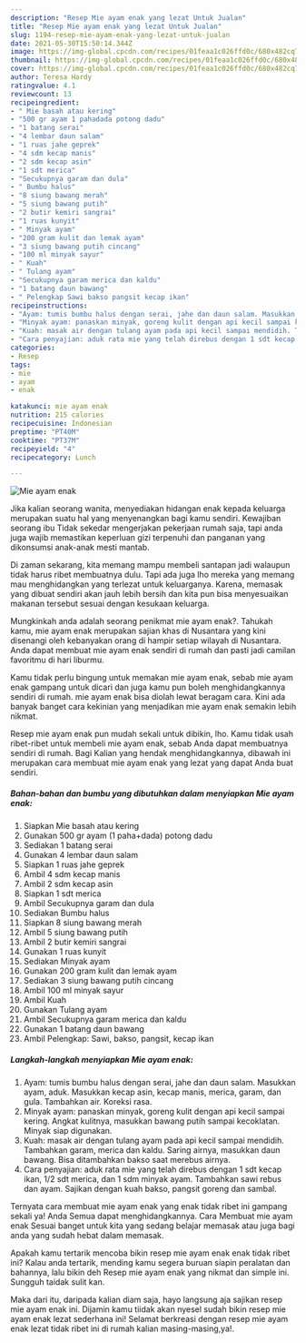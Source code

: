 ```yaml
---
description: "Resep Mie ayam enak yang lezat Untuk Jualan"
title: "Resep Mie ayam enak yang lezat Untuk Jualan"
slug: 1194-resep-mie-ayam-enak-yang-lezat-untuk-jualan
date: 2021-05-30T15:50:14.344Z
image: https://img-global.cpcdn.com/recipes/01feaa1c026ffd0c/680x482cq70/mie-ayam-enak-foto-resep-utama.jpg
thumbnail: https://img-global.cpcdn.com/recipes/01feaa1c026ffd0c/680x482cq70/mie-ayam-enak-foto-resep-utama.jpg
cover: https://img-global.cpcdn.com/recipes/01feaa1c026ffd0c/680x482cq70/mie-ayam-enak-foto-resep-utama.jpg
author: Teresa Hardy
ratingvalue: 4.1
reviewcount: 13
recipeingredient:
- " Mie basah atau kering"
- "500 gr ayam 1 pahadada potong dadu"
- "1 batang serai"
- "4 lembar daun salam"
- "1 ruas jahe geprek"
- "4 sdm kecap manis"
- "2 sdm kecap asin"
- "1 sdt merica"
- "Secukupnya garam dan dula"
- " Bumbu halus"
- "8 siung bawang merah"
- "5 siung bawang putih"
- "2 butir kemiri sangrai"
- "1 ruas kunyit"
- " Minyak ayam"
- "200 gram kulit dan lemak ayam"
- "3 siung bawang putih cincang"
- "100 ml minyak sayur"
- " Kuah"
- " Tulang ayam"
- "Secukupnya garam merica dan kaldu"
- "1 batang daun bawang"
- " Pelengkap Sawi bakso pangsit kecap ikan"
recipeinstructions:
- "Ayam: tumis bumbu halus dengan serai, jahe dan daun salam. Masukkan ayam, aduk. Masukkan kecap asin, kecap manis, merica, garam, dan gula. Tambahkan air. Koreksi rasa."
- "Minyak ayam: panaskan minyak, goreng kulit dengan api kecil sampai kering. Angkat kulitnya, masukkan bawang putih sampai kecoklatan. Minyak siap digunakan."
- "Kuah: masak air dengan tulang ayam pada api kecil sampai mendidih. Tambahkan garam, merica dan kaldu. Saring airnya, masukkan daun bawang. Bisa ditambahkan bakso saat merebus airnya."
- "Cara penyajian: aduk rata mie yang telah direbus dengan 1 sdt kecap ikan, 1/2 sdt merica, dan 1 sdm minyak ayam. Tambahkan sawi rebus dan ayam. Sajikan dengan kuah bakso, pangsit goreng dan sambal."
categories:
- Resep
tags:
- mie
- ayam
- enak

katakunci: mie ayam enak 
nutrition: 215 calories
recipecuisine: Indonesian
preptime: "PT40M"
cooktime: "PT37M"
recipeyield: "4"
recipecategory: Lunch

---
```



![Mie ayam enak](https://img-global.cpcdn.com/recipes/01feaa1c026ffd0c/680x482cq70/mie-ayam-enak-foto-resep-utama.jpg)

Jika kalian seorang wanita, menyediakan hidangan enak kepada keluarga merupakan suatu hal yang menyenangkan bagi kamu sendiri. Kewajiban seorang ibu Tidak sekedar mengerjakan pekerjaan rumah saja, tapi anda juga wajib memastikan keperluan gizi terpenuhi dan panganan yang dikonsumsi anak-anak mesti mantab.

Di zaman  sekarang, kita memang mampu membeli santapan jadi walaupun tidak harus ribet membuatnya dulu. Tapi ada juga lho mereka yang memang mau menghidangkan yang terlezat untuk keluarganya. Karena, memasak yang dibuat sendiri akan jauh lebih bersih dan kita pun bisa menyesuaikan makanan tersebut sesuai dengan kesukaan keluarga. 



Mungkinkah anda adalah seorang penikmat mie ayam enak?. Tahukah kamu, mie ayam enak merupakan sajian khas di Nusantara yang kini disenangi oleh kebanyakan orang di hampir setiap wilayah di Nusantara. Anda dapat membuat mie ayam enak sendiri di rumah dan pasti jadi camilan favoritmu di hari liburmu.

Kamu tidak perlu bingung untuk memakan mie ayam enak, sebab mie ayam enak gampang untuk dicari dan juga kamu pun boleh menghidangkannya sendiri di rumah. mie ayam enak bisa diolah lewat beragam cara. Kini ada banyak banget cara kekinian yang menjadikan mie ayam enak semakin lebih nikmat.

Resep mie ayam enak pun mudah sekali untuk dibikin, lho. Kamu tidak usah ribet-ribet untuk membeli mie ayam enak, sebab Anda dapat membuatnya sendiri di rumah. Bagi Kalian yang hendak menghidangkannya, dibawah ini merupakan cara membuat mie ayam enak yang lezat yang dapat Anda buat sendiri.

<!--inarticleads1-->

##### Bahan-bahan dan bumbu yang dibutuhkan dalam menyiapkan Mie ayam enak:

1. Siapkan  Mie basah atau kering
1. Gunakan 500 gr ayam (1 paha+dada) potong dadu
1. Sediakan 1 batang serai
1. Gunakan 4 lembar daun salam
1. Siapkan 1 ruas jahe geprek
1. Ambil 4 sdm kecap manis
1. Ambil 2 sdm kecap asin
1. Siapkan 1 sdt merica
1. Ambil Secukupnya garam dan dula
1. Sediakan  Bumbu halus
1. Siapkan 8 siung bawang merah
1. Ambil 5 siung bawang putih
1. Ambil 2 butir kemiri sangrai
1. Gunakan 1 ruas kunyit
1. Sediakan  Minyak ayam
1. Gunakan 200 gram kulit dan lemak ayam
1. Sediakan 3 siung bawang putih cincang
1. Ambil 100 ml minyak sayur
1. Ambil  Kuah
1. Gunakan  Tulang ayam
1. Ambil Secukupnya garam merica dan kaldu
1. Gunakan 1 batang daun bawang
1. Ambil  Pelengkap: Sawi, bakso, pangsit, kecap ikan




<!--inarticleads2-->

##### Langkah-langkah menyiapkan Mie ayam enak:

1. Ayam: tumis bumbu halus dengan serai, jahe dan daun salam. Masukkan ayam, aduk. Masukkan kecap asin, kecap manis, merica, garam, dan gula. Tambahkan air. Koreksi rasa.
1. Minyak ayam: panaskan minyak, goreng kulit dengan api kecil sampai kering. Angkat kulitnya, masukkan bawang putih sampai kecoklatan. Minyak siap digunakan.
1. Kuah: masak air dengan tulang ayam pada api kecil sampai mendidih. Tambahkan garam, merica dan kaldu. Saring airnya, masukkan daun bawang. Bisa ditambahkan bakso saat merebus airnya.
1. Cara penyajian: aduk rata mie yang telah direbus dengan 1 sdt kecap ikan, 1/2 sdt merica, dan 1 sdm minyak ayam. Tambahkan sawi rebus dan ayam. Sajikan dengan kuah bakso, pangsit goreng dan sambal.




Ternyata cara membuat mie ayam enak yang enak tidak ribet ini gampang sekali ya! Anda Semua dapat menghidangkannya. Cara Membuat mie ayam enak Sesuai banget untuk kita yang sedang belajar memasak atau juga bagi anda yang sudah hebat dalam memasak.

Apakah kamu tertarik mencoba bikin resep mie ayam enak enak tidak ribet ini? Kalau anda tertarik, mending kamu segera buruan siapin peralatan dan bahannya, lalu bikin deh Resep mie ayam enak yang nikmat dan simple ini. Sungguh taidak sulit kan. 

Maka dari itu, daripada kalian diam saja, hayo langsung aja sajikan resep mie ayam enak ini. Dijamin kamu tiidak akan nyesel sudah bikin resep mie ayam enak lezat sederhana ini! Selamat berkreasi dengan resep mie ayam enak lezat tidak ribet ini di rumah kalian masing-masing,ya!.

